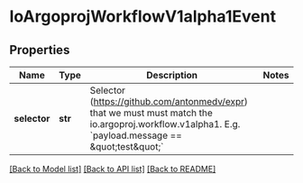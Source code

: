 # IoArgoprojWorkflowV1alpha1Event

## Properties
Name | Type | Description | Notes
------------ | ------------- | ------------- | -------------
**selector** | **str** | Selector (https://github.com/antonmedv/expr) that we must must match the io.argoproj.workflow.v1alpha1. E.g. &#x60;payload.message &#x3D;&#x3D; \&quot;test\&quot;&#x60; | 

[[Back to Model list]](../README.md#documentation-for-models) [[Back to API list]](../README.md#documentation-for-api-endpoints) [[Back to README]](../README.md)


